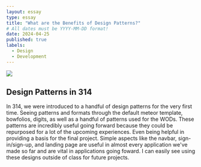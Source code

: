 ```yaml
---
layout: essay
type: essay
title: "What are the Benefits of Design Patterns?"
# All dates must be YYYY-MM-DD format!
date: 2024-04-25
published: true
labels:
  - Design
  - Development
---
```

<img class="img-fluid" src="https://miro.medium.com/v2/resize:fit:720/format:webp/1*d_lXoGt-EZDRuwg5lW9swg.png">

## Design Patterns in 314

In 314, we were introduced to a handful of design patterns for the very first time. Seeing patterns and formats through the default meteor template, bowfolios, digits, as well as a handful of patterns used for the WODs. These patterns are incredibly useful going forward because they could be repurposed for a lot of the upcoming experiences. Even being helpful in providing a basis for the final project. Simple aspects like the navbar, sign-in/sign-up, and landing page are useful in almost every application we've made so far and are vital in applications going foward. I can easily see using these designs outside of class for future projects. 


